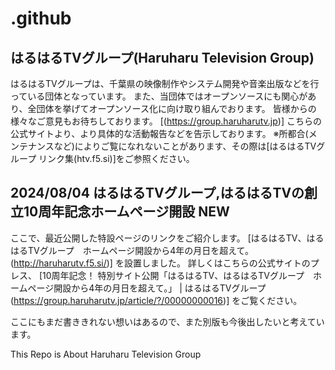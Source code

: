 # .github
## はるはるTVグループ(Haruharu Television Group)
はるはるTVグループは、千葉県の映像制作やシステム開発や音楽出版などを行っている団体となっています。
また、当団体ではオープンソースにも関心があり、全団体を挙げてオープンソース化に向け取り組んでおります。
皆様からの様々なご意見もお待ちしております。
[(https://group.haruharutv.jp)]
こちらの公式サイトより、より具体的な活動報告などを告示しております。
※所都合(メンテナンスなど)によりご覧になれないことがあります、その際は[はるはるTVグループ リンク集(htv.f5.si)]をご参照ください。

## 2024/08/04 はるはるTVグループ,はるはるTVの創立10周年記念ホームページ開設 NEW
ここで、最近公開した特設ページのリンクをご紹介します。
[はるはるTV、はるはるTVグループ　ホームページ開設から4年の月日を超えて。(http://haruharutv.f5.si/)]
を設置しました。
詳しくはこちらの公式サイトのプレス、
[10周年記念！ 特別サイト公開「はるはるTV、はるはるTVグループ　ホームページ開設から4年の月日を超えて。」 | はるはるTVグループ (https://group.haruharutv.jp/article/?/00000000016)]
をご覧ください。

ここにもまだ書ききれない想いはあるので、また別版も今後出したいと考えています。

This Repo is About Haruharu Television Group
